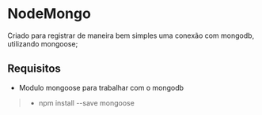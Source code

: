 # NodeMongo
Criado para registrar de maneira bem simples uma conexão com mongodb, utilizando mongoose;

## Requisitos
* Modulo mongoose para trabalhar com o mongodb
> * npm install --save mongoose

